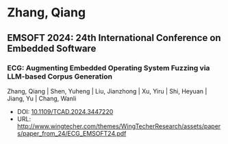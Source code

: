 # Zhang, Qiang

## EMSOFT 2024: 24th International Conference on Embedded Software

### ECG: Augmenting Embedded Operating System Fuzzing via LLM-based Corpus Generation
Zhang, Qiang | Shen, Yuheng | Liu, Jianzhong | Xu, Yiru | Shi, Heyuan | Jiang, Yu | Chang, Wanli
* DOI: [10.1109/TCAD.2024.3447220](https://doi.org/10.1109/TCAD.2024.3447220)
* URL: <http://www.wingtecher.com/themes/WingTecherResearch/assets/papers/paper_from_24/ECG_EMSOFT24.pdf>

